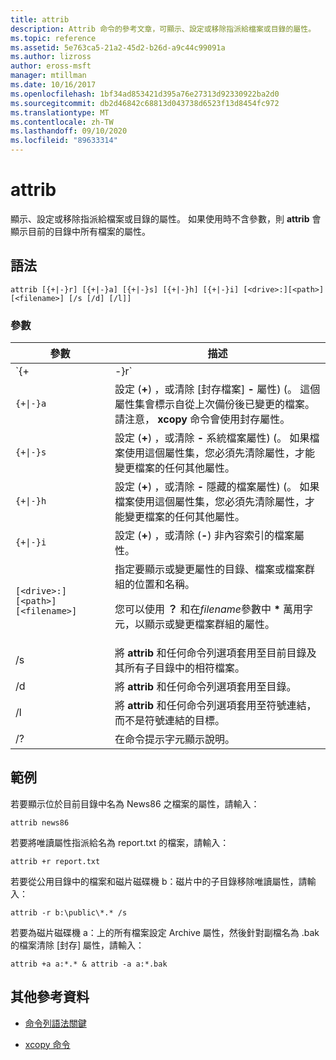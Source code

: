 ```yaml
---
title: attrib
description: Attrib 命令的參考文章，可顯示、設定或移除指派給檔案或目錄的屬性。
ms.topic: reference
ms.assetid: 5e763ca5-21a2-45d2-b26d-a9c44c99091a
ms.author: lizross
author: eross-msft
manager: mtillman
ms.date: 10/16/2017
ms.openlocfilehash: 1bf34ad853421d395a76e27313d92330922ba2d0
ms.sourcegitcommit: db2d46842c68813d043738d6523f13d8454fc972
ms.translationtype: MT
ms.contentlocale: zh-TW
ms.lasthandoff: 09/10/2020
ms.locfileid: "89633314"
---
```

# <a name="attrib"></a>attrib

顯示、設定或移除指派給檔案或目錄的屬性。 如果使用時不含參數，則 **attrib** 會顯示目前的目錄中所有檔案的屬性。

## <a name="syntax"></a>語法

```
attrib [{+|-}r] [{+|-}a] [{+|-}s] [{+|-}h] [{+|-}i] [<drive>:][<path>][<filename>] [/s [/d] [/l]]
```

### <a name="parameters"></a>參數

| 參數 | 描述 |
| --------- | ----------- |
| `{+|-}r` | 設定 (**+**) ，或清除 **-** 唯讀檔案屬性)  (。 |
| `{+\|-}a` | 設定 (**+**) ，或清除 [封存檔案] **-** 屬性)  (。 這個屬性集會標示自從上次備份後已變更的檔案。 請注意， **xcopy** 命令會使用封存屬性。 |
| `{+\|-}s` | 設定 (**+**) ，或清除 **-** 系統檔案屬性)  (。 如果檔案使用這個屬性集，您必須先清除屬性，才能變更檔案的任何其他屬性。 |
| `{+\|-}h` | 設定 (**+**) ，或清除 **-** 隱藏的檔案屬性)  (。 如果檔案使用這個屬性集，您必須先清除屬性，才能變更檔案的任何其他屬性。 |
| `{+\|-}i` | 設定 (**+**) ，或清除 (**-**) 非內容索引的檔案屬性。 |
| `[<drive>:][<path>][<filename>]` | 指定要顯示或變更屬性的目錄、檔案或檔案群組的位置和名稱。<p>您可以使用 **？** 和在*filename*參數中 **&#42;** 萬用字元，以顯示或變更檔案群組的屬性。 |
| /s | 將 **attrib** 和任何命令列選項套用至目前目錄及其所有子目錄中的相符檔案。 |
| /d | 將 **attrib** 和任何命令列選項套用至目錄。 |
| /l | 將 **attrib** 和任何命令列選項套用至符號連結，而不是符號連結的目標。 |
| /? | 在命令提示字元顯示說明。 |

## <a name="examples"></a>範例

若要顯示位於目前目錄中名為 News86 之檔案的屬性，請輸入：

```
attrib news86
```

若要將唯讀屬性指派給名為 report.txt 的檔案，請輸入：

```
attrib +r report.txt
```

若要從公用目錄中的檔案和磁片磁碟機 b：磁片中的子目錄移除唯讀屬性，請輸入：

```
attrib -r b:\public\*.* /s
```

若要為磁片磁碟機 a：上的所有檔案設定 Archive 屬性，然後針對副檔名為 .bak 的檔案清除 [封存] 屬性，請輸入：

```
attrib +a a:*.* & attrib -a a:*.bak
```

## <a name="additional-references"></a>其他參考資料

- [命令列語法關鍵](command-line-syntax-key.md)

- [xcopy 命令](xcopy.md)
